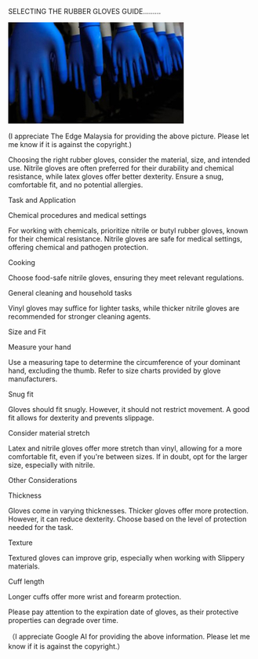 SELECTING THE RUBBER GLOVES GUIDE.........


![SELECTING THE RUBBER GLOVES GUIDE](https://github.com/ywangnccu/ywang/blob/main/images/gloves.jpg)

 (I appreciate The Edge Malaysia for providing the above picture. Please let me know if it is against the copyright.)

Choosing the right rubber gloves, consider the material, size, and intended use. Nitrile gloves are often preferred for their durability and chemical resistance, 
while latex gloves offer better dexterity. Ensure a snug, comfortable fit, and no potential allergies.



Task and Application

Chemical procedures and medical settings

For working with chemicals, prioritize nitrile or butyl rubber gloves, known for their chemical resistance. Nitrile gloves are safe for medical settings, offering chemical and pathogen protection.

Cooking

Choose food-safe nitrile gloves, ensuring they meet relevant regulations.

General cleaning and household tasks

Vinyl gloves may suffice for lighter tasks, while thicker nitrile gloves are recommended for stronger cleaning agents.

 

Size and Fit

Measure your hand

Use a measuring tape to determine the circumference of your dominant hand, excluding the thumb. Refer to size charts provided by glove manufacturers.

Snug fit

Gloves should fit snugly. However, it should not restrict movement. A good fit allows for dexterity and prevents slippage.

Consider material stretch

Latex and nitrile gloves offer more stretch than vinyl, allowing for a more comfortable fit, even if you're between sizes. If in doubt, opt for the larger size, especially with nitrile.

 

Other Considerations

Thickness

Gloves come in varying thicknesses. Thicker gloves offer more protection. However, it can reduce dexterity. Choose based on the level of protection needed for the task.

Texture

Textured gloves can improve grip, especially when working with Slippery materials.

Cuff length

Longer cuffs offer more wrist and forearm protection.

 

Please pay attention to the expiration date of gloves, as their protective properties can degrade over time.


（I appreciate Google AI for providing the above information. Please let me know if it is against the copyright.）
